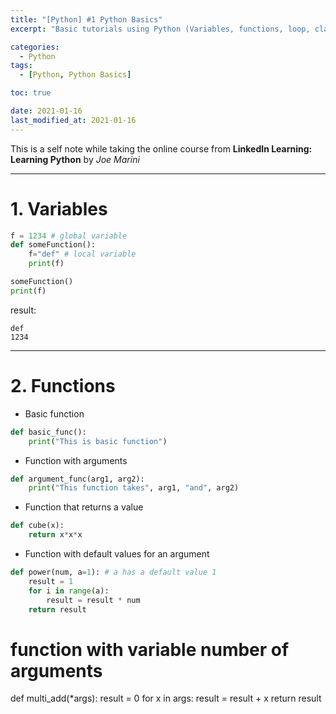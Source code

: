 ```yaml
---
title: "[Python] #1 Python Basics"
excerpt: "Basic tutorials using Python (Variables, functions, loop, class, modules)"

categories:
  - Python
tags:
  - [Python, Python Basics]

toc: true

date: 2021-01-16
last_modified_at: 2021-01-16
---
```


This is a self note while taking the online course from **LinkedIn Learning: Learning Python** by _Joe Marini_

---

# 1. Variables

```python
f = 1234 # global variable
def someFunction():
    f="def" # local variable
    print(f)

someFunction()
print(f)
```

result:

```
def
1234
```

---

# 2. Functions

- Basic function

```python
def basic_func():
    print("This is basic function")
```

- Function with arguments

```python
def argument_func(arg1, arg2):
    print("This function takes", arg1, "and", arg2)
```

- Function that returns a value

```python
def cube(x):
    return x*x*x
```

- Function with default values for an argument

```python
def power(num, a=1): # a has a default value 1
    result = 1
    for i in range(a):
        result = result * num
    return result
```

# function with variable number of arguments

def multi_add(\*args):
result = 0
for x in args:
result = result + x
return result
